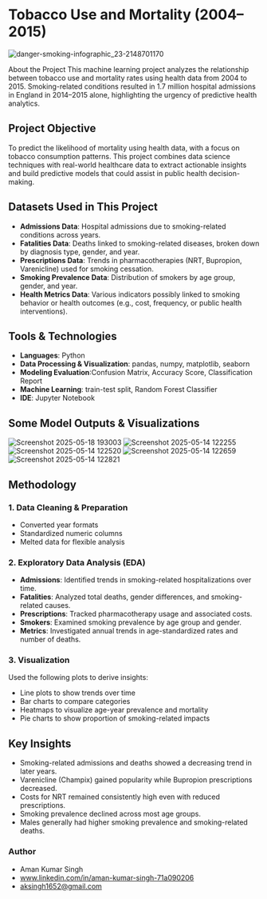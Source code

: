 # Tobacco Use and Mortality (2004–2015) 
![danger-smoking-infographic_23-2148701170](https://github.com/user-attachments/assets/e4f8908c-19a7-4782-ba12-fe5c6a359bcf)

About the Project
This machine learning project analyzes the relationship between tobacco use and mortality rates using health data from 2004 to 2015. Smoking-related conditions resulted in 1.7 million hospital admissions in England in 2014–2015 alone, highlighting the urgency of predictive health analytics.

## Project Objective
To predict the likelihood of mortality using health data, with a focus on tobacco consumption patterns. This project combines data science techniques with real-world healthcare data to extract actionable insights and build predictive models that could assist in public health decision-making.

## Datasets Used in This Project
- **Admissions Data**: Hospital admissions due to smoking-related conditions across years.
- **Fatalities Data**: Deaths linked to smoking-related diseases, broken down by diagnosis type, gender, and year.
- **Prescriptions Data**: Trends in pharmacotherapies (NRT, Bupropion, Varenicline) used for smoking cessation.
- **Smoking Prevalence Data**: Distribution of smokers by age group, gender, and year.
- **Health Metrics Data**: Various indicators possibly linked to smoking behavior or health outcomes (e.g., cost, frequency, or public health interventions).
  
## Tools & Technologies
- **Languages**: Python
- **Data Processing & Visualization**: pandas, numpy, matplotlib, seaborn  
- **Modeling Evaluation**:Confusion Matrix, Accuracy Score, Classification Report 
- **Machine Learning**: train-test split, Random Forest Classifier  
- **IDE**: Jupyter Notebook
   
## Some Model Outputs & Visualizations
![Screenshot 2025-05-18 193003](https://github.com/user-attachments/assets/b16c0b84-d02a-4bea-9b01-0fa0fe5cd3a4)
![Screenshot 2025-05-14 122255](https://github.com/user-attachments/assets/959165cd-3fa5-4bb0-98c5-dc091a4da61a)
![Screenshot 2025-05-14 122520](https://github.com/user-attachments/assets/31380bbb-c8de-47bc-b52a-e438396d5aec)
![Screenshot 2025-05-14 122659](https://github.com/user-attachments/assets/aa1faaff-7c44-42f0-86d1-f2199c257fe0)
![Screenshot 2025-05-14 122821](https://github.com/user-attachments/assets/059cc35f-0062-4cef-8e61-bd9701b3fdff)

## Methodology
### 1. Data Cleaning & Preparation
- Converted year formats
- Standardized numeric columns
- Melted data for flexible analysis

### 2. Exploratory Data Analysis (EDA)
- **Admissions**: Identified trends in smoking-related hospitalizations over time.
- **Fatalities**: Analyzed total deaths, gender differences, and smoking-related causes.
- **Prescriptions**: Tracked pharmacotherapy usage and associated costs.
- **Smokers**: Examined smoking prevalence by age group and gender.
- **Metrics**: Investigated annual trends in age-standardized rates and number of deaths.

### 3. Visualization
Used the following plots to derive insights:
- Line plots to show trends over time
- Bar charts to compare categories
- Heatmaps to visualize age-year prevalence and mortality
- Pie charts to show proportion of smoking-related impacts
  
## Key Insights
- Smoking-related admissions and deaths showed a decreasing trend in later years.
- Varenicline (Champix) gained popularity while Bupropion prescriptions decreased.
- Costs for NRT remained consistently high even with reduced prescriptions.
- Smoking prevalence declined across most age groups.
- Males generally had higher smoking prevalence and smoking-related deaths.

### Author
- Aman Kumar Singh
- www.linkedin.com/in/aman-kumar-singh-71a090206
- aksingh1652@gmail.com

